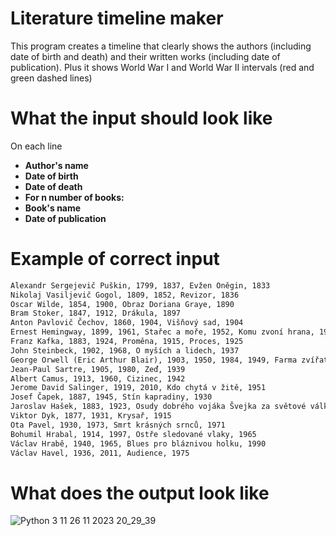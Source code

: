 # Literature timeline maker
This program creates a timeline that clearly shows the authors (including date of birth and death) and their written works (including date of publication).
Plus it shows World War I and World War II intervals (red and green dashed lines)
# What the input should look like
On each line
  - **Author's name** 
  - **Date of birth** 
  - **Date of death** 
  - **For n number of books:** 
  - **Book's name** 
  - **Date of publication** 
# Example of correct input
```txt
Alexandr Sergejevič Puškin, 1799, 1837, Evžen Oněgin, 1833
Nikolaj Vasiljevič Gogol, 1809, 1852, Revizor, 1836
Oscar Wilde, 1854, 1900, Obraz Doriana Graye, 1890
Bram Stoker, 1847, 1912, Drákula, 1897
Anton Pavlovič Čechov, 1860, 1904, Višňový sad, 1904
Ernest Hemingway, 1899, 1961, Stařec a moře, 1952, Komu zvoní hrana, 1940
Franz Kafka, 1883, 1924, Proměna, 1915, Proces, 1925
John Steinbeck, 1902, 1968, O myších a lidech, 1937
George Orwell (Eric Arthur Blair), 1903, 1950, 1984, 1949, Farma zvířat, 1945
Jean-Paul Sartre, 1905, 1980, Zeď, 1939
Albert Camus, 1913, 1960, Cizinec, 1942
Jerome David Salinger, 1919, 2010, Kdo chytá v žitě, 1951
Josef Čapek, 1887, 1945, Stín kapradiny, 1930 
Jaroslav Hašek, 1883, 1923, Osudy dobrého vojáka Švejka za světové války (1. díl), 1921
Viktor Dyk, 1877, 1931, Krysař, 1915
Ota Pavel, 1930, 1973, Smrt krásných srnců, 1971
Bohumil Hrabal, 1914, 1997, Ostře sledované vlaky, 1965
Václav Hrabě, 1940, 1965, Blues pro bláznivou holku, 1990
Václav Havel, 1936, 2011, Audience, 1975
```
# What does the output look like

![Python 3 11 26 11 2023 20_29_39](https://github.com/Otasmacour/Literature-Timeline-maker/assets/111227700/b778116d-7468-4a56-b7b6-3c4006a0ff13)


